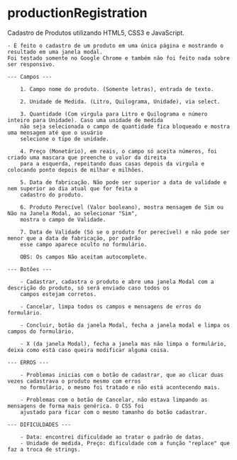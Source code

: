 # productionRegistration
Cadastro de Produtos utilizando HTML5, CSS3 e JavaScript. 

    - É feito o cadastro de um produto em uma única página e mostrando o resultado em uma janela modal. 
    Foi testado somente no Google Chrome e também não foi feito nada sobre ser responsivo.   

    --- Campos ---

        1. Campo nome do produto. (Somente letras), entrada de texto.

        2. Unidade de Medida. (Litro, Quilograma, Unidade), via select. 

        3. Quantidade (Com virgula para Litro e Quilograma e número inteiro para Unidade). Caso uma unidade de medida
        não seja selecionada o campo de quantidade fica bloqueado e mostra uma mensagem até que o usuário 
        selecione o tipo de unidade.

        4. Preço (Monetário), em reais, o campo só aceita números, foi criado uma mascara que preenche o valor da direita 
        para a esquerda, repeitando duas casas depois da virgula e colocando ponto depois de milhar e milhões. 

        5. Data de fabricação. Não pode ser superior a data de validade e nem superior ao dia atual que for feita o
        cadastro do produto. 

        6. Produto Perecível (Valor booleano), mostra mensagem de Sim ou Não na Janela Modal, ao selecionar "Sim", 
        mostra o campo de Validade.

        7. Data de Validade (Só se o produto for perecível) e não pode ser menor que a data de fabricação, por padrão 
        esse campo aparece oculto no formulário.

        OBS: Os campos Não aceitam autocomplete.
        
    --- Botões --- 

        - Cadastrar, cadastra o produto e abre uma janela Modal com a descrição do produto, só será enviado caso todos os 
        campos estejam corretos.

        - Cancelar, limpa todos os campos e mensagens de erros do formulário.

        - Concluir, botão da janela Modal, fecha a janela modal e limpa os campos do formulário.  

        - X (da janela Modal), fecha a janela mas não limpa o formulário, deixa como está caso queira modificar alguma coisa. 

    --- ERROS --- 

        - Problemas inicias com o botão de cadastrar, que ao clicar duas vezes cadastrava o produto mesmo com erros 
        no formulário, o mesmo foi tratado e não está acontecendo mais. 

        - Problemas com o botão de Cancelar, não estava limpando as mensagens de forma mais genérica. O CSS foi 
        ajustado para ficar com o mesmo tamanho do botão cadastrar.
    
    --- DIFICULDADES --- 

        - Data: encontrei dificuldade ao tratar o padrão de datas. 
        - Unidade de medida, Preço: dificuldade com a função "replace" que faz a troca de strings.
